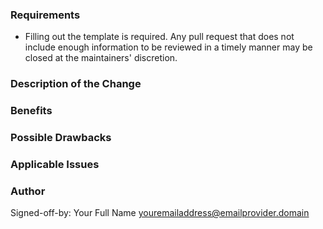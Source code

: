 ### Requirements

* Filling out the template is required. Any pull request that does not include enough information to be reviewed in a timely manner may be closed at the maintainers' discretion.

### Description of the Change

<!--

We must be able to understand the design of your change from this description. If we can't get a good idea of what the code will be doing from the description here, the pull request may be closed at the maintainers' discretion. Keep in mind that the maintainer reviewing this PR may not be familiar with or have worked with the code here recently, so please walk us through the concepts.

-->

### Benefits

<!-- What benefits will be realized by the code change? -->

### Possible Drawbacks

<!-- What are the possible side-effects or negative impacts of the code change? -->

### Applicable Issues

<!-- Enter any applicable Issues here -->

### Author
Signed-off-by: Your Full Name <youremailaddress@emailprovider.domain>